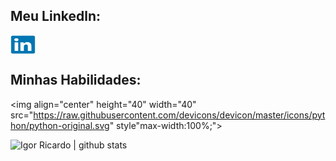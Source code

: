 <!--
**Igoricardo/Igoricardo** is a ✨ _special_ ✨ repository because its `README.md` (this file) appears on your GitHub profile.

Here are some ideas to get you started:

- 🔭 I’m currently working on ...
- 🌱 I’m currently learning ...
- 👯 I’m looking to collaborate on ...
- 🤔 I’m looking for help with ...
- 💬 Ask me about ...
- 📫 How to reach me: ...
- 😄 Pronouns: ...
- ⚡ Fun fact: ...
-->

## Meu Linkedln:
<a heref="https://www.linkedin.com/in/igor-ricardo/" target="_blank">
  <img align="center" alt="Igor Ricardo Linkedin" height="30" width="40" src="https://raw.githubusercontent.com/devicons/devicon/master/icons/linkedin/linkedin-original.svg" style"max-width:100%;">
</a>

## Minhas Habilidades:
  <img align="center" height="40" width="40" src="https://raw.githubusercontent.com/devicons/devicon/master/icons/python/python-original.svg" style"max-width:100%;">


![Igor Ricardo | github stats](https://github-readme-stats.vercel.app/api?username=Igoricardo&show_icons=true&theme=radical)
